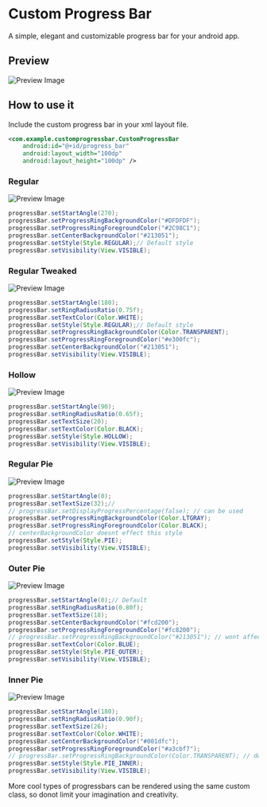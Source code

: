 # Custom Progress Bar
A simple, elegant and customizable progress bar for your android app.

## Preview

![Preview Image](../master/CustomProgressBar.png?raw=true)

## How to use it
Include the custom progress bar in your xml layout file.

```xml
<com.example.customprogressbar.CustomProgressBar
    android:id="@+id/progress_bar"
    android:layout_width="100dp"
    android:layout_height="100dp" />
```

### Regular 
![Preview Image](../master/snaps/1_regular.png?raw=true)
```java
progressBar.setStartAngle(270);
progressBar.setProgressRingBackgroundColor("#DFDFDF");
progressBar.setProgressRingForegroundColor("#2C98C1");
progressBar.setCenterBackgroundColor("#213051");
progressBar.setStyle(Style.REGULAR);// Default style
progressBar.setVisibility(View.VISIBLE);
```

### Regular Tweaked
![Preview Image](../master/snaps/2_regular_tweaked.png?raw=true)
```java
progressBar.setStartAngle(180);
progressBar.setRingRadiusRatio(0.75f);
progressBar.setTextColor(Color.WHITE);
progressBar.setStyle(Style.REGULAR);// Default style
progressBar.setProgressRingBackgroundColor(Color.TRANSPARENT);
progressBar.setProgressRingForegroundColor("#e300fc");
progressBar.setCenterBackgroundColor("#213051");
progressBar.setVisibility(View.VISIBLE);
```

### Hollow 
![Preview Image](../master/snaps/3_hollow.png?raw=true)
```java
progressBar.setStartAngle(90);
progressBar.setRingRadiusRatio(0.65f);
progressBar.setTextSize(20);
progressBar.setTextColor(Color.BLACK);
progressBar.setStyle(Style.HOLLOW);
progressBar.setVisibility(View.VISIBLE);
```

### Regular Pie 
![Preview Image](../master/snaps/4_regular_pie.png?raw=true)
```java
progressBar.setStartAngle(0);
progressBar.setTextSize(32);//
// progressBar.setDisplayProgressPercentage(false); // can be used
progressBar.setProgressRingBackgroundColor(Color.LTGRAY);
progressBar.setProgressRingForegroundColor(Color.BLACK);
// centerBackgroundColor doesnt effect this style
progressBar.setStyle(Style.PIE);
progressBar.setVisibility(View.VISIBLE);
```
### Outer Pie 
![Preview Image](../master/snaps/5_pie_outer.png?raw=true)
```java
progressBar.setStartAngle(0);// Default
progressBar.setRingRadiusRatio(0.80f);
progressBar.setTextSize(18);
progressBar.setCenterBackgroundColor("#fcd200");
progressBar.setProgressRingForegroundColor("#fc8200");
// progressBar.setProgressRingBackgroundColor("#213051"); // wont affect this style
progressBar.setTextColor(Color.BLUE);
progressBar.setStyle(Style.PIE_OUTER);
progressBar.setVisibility(View.VISIBLE);
```

### Inner Pie 
![Preview Image](../master/snaps/6_pie_inner.png?raw=true)
```java
progressBar.setStartAngle(180);
progressBar.setRingRadiusRatio(0.90f);
progressBar.setTextSize(26);
progressBar.setTextColor(Color.WHITE);
progressBar.setCenterBackgroundColor("#001dfc");
progressBar.setProgressRingForegroundColor("#a3cbf7");
// progressBar.setProgressRingBackgroundColor(Color.TRANSPARENT); // doesnt affect this style
progressBar.setStyle(Style.PIE_INNER);
progressBar.setVisibility(View.VISIBLE);
```

More cool types of progressbars can be rendered using the same custom class, so donot limit your imagination and creativity.
